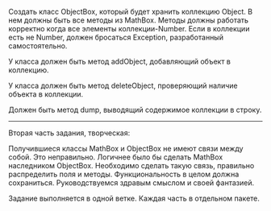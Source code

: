 Создать класс ObjectBox, который будет хранить коллекцию Object. В нем должны быть все методы из MathBox. Методы должны работать корректно когда все элементы коллекции-Number. Если в коллекции есть не Number, должен бросаться Exception, разработанный самостоятельно.


У класса должен быть метод addObject, добавляющий объект в коллекцию.

У класса должен быть метод deleteObject, проверяющий наличие объекта в коллекции.

Должен быть метод dump, выводящий содержимое коллекции в строку.

___________________

Вторая часть задания, творческая:

Получившиеся классы MathBox и ObjectBox не имеют связи между собой. Это неправильно. Логичнее было бы сделать MathBox наследником ObjectBox. Необходимо сделать такую связь, правильно распределить поля и методы. Функциональность в целом должна сохраниться. Руководствуемся здравым смыслом и своей фантазией.

Задание выполняется в одной ветке. Каждая часть в отдельном пакете.
